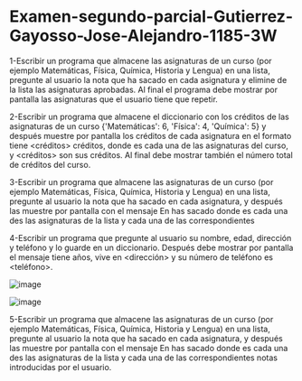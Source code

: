 # Examen-segundo-parcial-Gutierrez-Gayosso-Jose-Alejandro-1185-3W

1-Escribir un programa que almacene las
asignaturas de un curso (por ejemplo Matemáticas, Física, Química, Historia y
Lengua) en una lista, pregunte al usuario la nota que ha sacado en cada
asignatura y elimine de la lista las asignaturas aprobadas. Al final el
programa debe mostrar por pantalla las asignaturas que el usuario tiene que
repetir.





2-Escribir un programa que almacene el diccionario
con los créditos de las asignaturas de un curso {'Matemáticas': 6, 'Física': 4, 'Química': 5} y
después muestre por pantalla los créditos de cada asignatura en el
formato <asignatura>
tiene <créditos> créditos, donde <asignatura> es
cada una de las asignaturas del curso, y <créditos> son sus créditos. Al final debe
mostrar también el número total de créditos del curso.





3-Escribir un programa que almacene las
asignaturas de un curso (por ejemplo Matemáticas, Física, Química, Historia y
Lengua) en una lista, pregunte al usuario la nota que ha sacado en cada
asignatura, y después las muestre por pantalla con el mensaje En <asignatura> has sacado <nota> donde <asignatura> es
cada una des las asignaturas de la lista y <nota> cada una de las correspondientes





4-Escribir un programa que pregunte al usuario su nombre, edad, dirección y
teléfono y lo guarde en un diccionario. Después debe mostrar por pantalla el
mensaje <nombre> tiene
<edad> años, vive en <dirección> y su número de teléfono es
<teléfono>.

![image](https://github.com/user-attachments/assets/bdca20ca-2a36-4d35-b70f-a70ea797db6d)

![image](https://github.com/user-attachments/assets/3ed05342-d96c-4425-a2a1-171a78f9893a)

5-Escribir un programa que almacene las
asignaturas de un curso (por ejemplo Matemáticas, Física, Química, Historia y
Lengua) en una lista, pregunte al usuario la nota que ha sacado en cada
asignatura, y después las muestre por pantalla con el mensaje En <asignatura> has sacado <nota> donde <asignatura> es
cada una des las asignaturas de la lista y <nota> cada una de las
correspondientes notas introducidas por el usuario.












